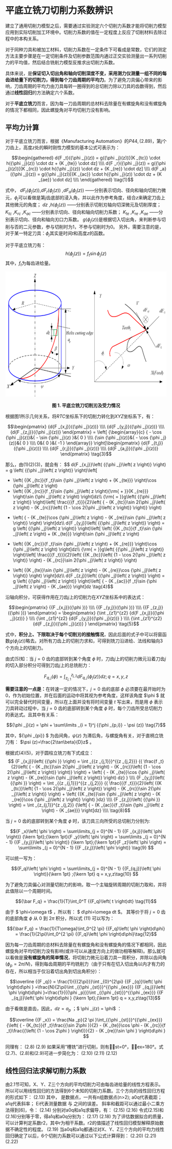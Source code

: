 # 平底立铣刀切削力系数辨识
建立了通用切削力模型之后，需要通过实验测定六个切削力系数才能将切削力模型应用到实际切削加工环境中。切削力系数的值在一定程度上反应了切削材料去除过程中的本构关系。

对于同种刀具和被加工材料，切削力系数在一定条件下可看成是常数，它们的测定方法主要步骤是在一定切削条件及切削参数范围内通过正交实验测量出一系列切削力的平均值，然后结合铣削力模型反推求出切削力系数。

具体来说，是<b>保证切入切出角和轴向切削深度不变，采用测力仪测量一组不同的每齿进给量下的切削力，得到每个刀齿周期的平均力</b>。为了避免刀具偏心带来的影响，刀齿周期的平均力由刀具每转一圈得到的总切削力除以刀具的齿数得到，然后通过<b>线性回归</b>的方法确定六个系数。

对于<b>平底立铣刀</b>而言，因为每一刀齿周期的总材料去除量在有螺旋角和没有螺旋角的情况下都相同，因此螺旋角对平均切削力没有影响。

##	平均力计算
对于平底立铣刀而言，根据《Manufacturing Automation》的$P44,(2.89)$，第$j$个刀齿上，高度$z$处的瞬时刚性力模型的基本公式可表示为：

$$\begin{gathered}
  d{F _t}({\phi _j}(z)) = g({\phi _j}(z))[{K _{tc}} \cdot h({\phi _j}(z)) \cdot dz + {K _{te}} \cdot dz] \\\\
  d{F _r}({\phi _j}(z)) = g({\phi _j}(z))[{K _{rc}} \cdot h({\phi _j}(z)) \cdot dz + {K _{re}} \cdot dz] \\\\
  d{F _a}({\phi _j}(z)) = g({\phi _j}(z))[{K _{ac}} \cdot h({\phi _j}(z)) \cdot dz + {K _{ae}} \cdot dz] \\\\
\end{gathered} \tag{1}$$

式中， $dF _t({\phi _j}(z))$,$dF _r({\phi _j}(z))$ ,$dF _a({\phi _j}(z))$ ——分别表示切向、径向和轴向切削力微元，${\phi _j}$可以看做是第$j$齿底部的浸入角，并以此作为参考角度，结合$z$来确定刀齿上其他微元的角度；
$d z$ ,$h({\phi _j}(z))$ ——分别表示切削刃轴向切深微元及切削厚度；
$K _{tc}$ ,$K _{rc}$ ,$K _{ac}$ ——分别表示切向、径向和轴向切削力系数；
$K _{te}$ ,$K _{re}$ ,$K _{ae}$ ——分别表示切向、径向和轴向刃口力系数。
$g({\phi _j}(z))$是根据切入切出角，来判断参与切削与否的二元参数，参与切削时为$1$，不参与切削时为$0$。
另外，需要注意的是，对于某一特定刀具：$\phi _j$其实是时间$t$和高度$z$的函数。

对于平底立铣刀有：
$$ h({\phi _j}(z)) = {f _{t}}\sin {\phi _j}(z) \tag{2}$$
其中，$f _t$为每齿进给量。

<div align = "center">

<img src = "1.png"  width = "675" height = "388.5" alt = "Flat—end" title = "Flat—end">

</div>

<p align = "center"><b>图 1.  平底立铣刀切削刃及受力情况 </b> </p>

根据图1所示几何关系，将$RTC$坐标系下的切削力转化到$XYZ$坐标系下，有：

$$\begin{pmatrix}
  {d{F _{x,j}}({\phi _j}(z))} \\\\
  {d{F _{y,j}}({\phi _j}(z))} \\\\
  {d{F _{z,j}}({\phi _j}(z))}
\end{pmatrix} = \left[ {\begin{array}{c}
  { - \cos {\phi _j}(z)}&{ - \sin {\phi _j}(z) }&{ 0 } \\\\
  {\sin {\phi _j}(z)}&{ - \cos {\phi _j}(z)}&{ 0 } \\\\
  0&{ 0 }&{ -1 }
\end{array}} \right]\begin{pmatrix}
  {d{F _{t,j}}({\phi _j}(z))} \\\\
  {d{F _{r,j}}({\phi _j}(z))} \\\\
  {d{F _{a,j}}({\phi _j}(z))}
\end{pmatrix} \tag{3}$$

那么，由$(1)(2)(3)$，就会有：
$$
d{F _{x,j}}\left( {{\phi _j}\left( z \right)} \right) = g \left( {{\phi _j}\left( z \right)} \right)\left[
 - \left( {{K _{tc}}{f _t}\sin {\phi _j}\left( z \right) + {K _{te}}} \right)\cos {\phi _j}\left( z \right)
 - \left( {{K _{rc}}{f _t}\sin {\phi _j}\left( z \right){\rm{ + }}{K _{re}}} \right)\sin {\phi _j}\left( z \right)
 \right]dz\\\\
{\rm{ = }}g\left( {{\phi _j}\left( z \right)} \right)\left[
\frac{{{f _t}}}{2}\left( { - {K _{tc}}\sin 2{\phi _j}\left( z \right) - {K _{rc}}\left( {1 - \cos 2{\phi _j}\left( z \right)} \right)} \right)
 + \left( { - {K _{te}}\cos {\phi _j}\left( z \right) - {K _{re}}\sin {\phi _j}\left( z \right)} \right)
 \right]dz\\\\
d{F _{y,j}}\left( {{\phi _j}\left( z \right)} \right) = g \left( {{\phi _j}\left( z \right)} \right)\left[
\left( {{K _{tc}}{f _t}\sin {\phi _j}\left( z \right) + {K _{te}}} \right)\sin {\phi _j}\left( z \right)
 - \left( {{K _{rc}}{f _t}\sin {\phi _j}\left( z \right) + {K _{re}}} \right)\cos {\phi _j}\left( z \right)
 \right]dz\\\\
{\rm{ = }}g\left( {{\phi _j}\left( z \right)} \right)\left[
\frac{{{f _t}}}{2}\left( {{K _{tc}}\left( {1 - \cos 2{\phi _j}\left( z \right)} \right) - {K _{rc}}\sin 2{\phi _j}\left( z \right)} \right)
 + \left( {{K _{te}}\sin {\phi _j}\left( z \right) - {K _{re}}\cos {\phi _j}\left( z \right)} \right)
 \right]dz\\\\
d{F _{z,j}}\left( {{\phi _j}\left( z \right)} \right) = g \left( {{\phi _j}\left( z \right)} \right)\left[ { - {K _{ac}}{f _t}\sin {\phi _j}\left( z \right) - {K _{ae}}} \right]dz
\tag{4}$$

沿轴向积分，可获得作用在刀齿$j$上的切削力在$XYZ$坐标系中的表达式：

$$\begin{pmatrix}
  {{F _{x,j}}({\phi })} \\\\
  {{F _{y,j}}({\phi })} \\\\
  {{F _{z,j}}({\phi })}
\end{pmatrix} = \begin{pmatrix}
  {\int _{z1}^{z2} {d{F _{x,j}}({\phi _j}(z))} } \\\\
  {\int _{z1}^{z2} {d{F _{y,j}}({\phi _j}(z))} } \\\\
  {\int _{z1}^{z2} {d{F _{z,j}}({\phi _j}(z))} }
\end{pmatrix} \tag{5}$$

式中，<b>积分上、下限取决于每个切削刃的接触情况</b>，因此后面的式子中可以将窗函数$g({\phi _j}(z))$略去。对所有刀齿上的切削力求和，可得到铣刀沿进给、法线和轴向3个方向上的切削力。

由式$(5)$知：当 $j=0$ 齿的底部转到某个角度 $\phi$ 时，刀齿$j$上的切削力微元沿着刀齿$j$的切入部分积分可得到刀齿$j$上的总铣削力：

$${F _{q,j} }\left( {{\phi }} \right) = \int _{{z _{j,1}}}^{{z _{j,2}}} {d{F _{q,j}}\left( {\phi _j}(z) \right)dz } ;q = x,y,z\tag{6}$$

<b>需要注意的一点是：</b>在转速一定的情况下，$j=0$ 齿的底部 $\phi$ 必须要在最开始时为 $0$，作为初始位置，并在后面的运动中将其视为参考角度，这样该角度 $\phi $ 就可以完全替代时间变量，所以在上面并没有将时间变量 $t$ 写出来，而是用 $\phi$ 表示刀具转动过程中，当 $j=0$ 齿的底部转到某个角度 $\phi$ 时，每个刀齿所受总切削力的表达式。且其中有关系：

$${\phi _j}(z) = \phi + \sum\limits _{i = 1}^j {{\phi _{p,i}} - \psi (z)} \tag{7}$$

其中，${\phi _{pi}} $ 为齿间角，$\psi (z)$ 为滞后角，与螺旋角有关，对于直柄立铣刀有： $\psi (z)=\frac{2\tan\beta}{D}z$ 。



根据式$(4)(5)$，对于圆柱立铣刀有下式成立：
$$  {F _{x,j}}\left( {{\phi }} \right) = \int _{{z _{j,1}}}^{{z _{j,2}}} {{
  \frac{f _t}{2}\left( { - {K _{tc}}\sin 2{\phi _j}\left( z \right) - {K _{rc}}\left( {1 - \cos 2{\phi _j}\left( z \right)} \right)} \right)   + \left( { - {K _{te}}\cos {\phi _j}\left( z \right) - {K _{re}}\sin {\phi _j}\left( z \right)} \right)
  dz} } \\\\
  {F _{y,j}}\left( {{\phi }} \right) = \int _{{z _{j,1}}}^{{z _{j,2}}} {{
  \frac{{{f _t}}}{2}\left( {{K _{tc}}\left( {1 - \cos 2{\phi _j}\left( z \right)} \right) - {K _{rc}}\sin 2{\phi _j}\left( z \right)} \right)  + \left( {{K _{te}}\sin {\phi _j}\left( z \right) - {K _{re}}\cos {\phi _j}\left( z \right)} \right)
}dz}  \\\\
  {F _{z,j}}\left( {{\phi }} \right) = \int _{z_{j,1}}^{z _{j,2}} {\left[ { - {K _{ac}}{f _t}\sin {\phi _j}\left( z \right) - {K _{ae}}} \right]dz}  \\\\
\tag{8}$$

当 $j=0$ 齿的底部转到某个角度 $\phi$ 时，该刀具三向所受的总切削力分别为:

$${F _x}\left( \phi  \right) = \sum\limits_{j = 0}^{N - 1} {{F _{x,j}}\left( \phi  \right)} {\kern 1pt};{\kern 1pt}{F _y}\left( \phi  \right) = \sum\limits _{j = 0}^{N - 1} {{F _{y,j}}\left( \phi  \right)} {\kern 1pt};{\kern 1pt}{F _z}\left( \phi  \right) = \sum\limits _{j = 0}^{N - 1} {{F _{z,j}}\left( \phi  \right)} \tag{9}
$$

可以统一写为：

$${F_q}\left( \phi  \right) = \sum\limits_{j = 0}^{N - 1} {{F_{q,j}}\left( \phi  \right)}{\kern 1pt} ;{\kern 1pt} q = x,y,z\tag{10}
$$

为了避免刀具偏心对测量切削力的影响，取一个主轴旋转周期的切削力取和，并将此值除以一个周期时间。

$${\bar F_q} = \frac{1}{T}\int_0^T {{F_q}\left( t  \right)dt} \tag{11}$$

由于 $ \phi=\omega t$ ，所以有： $ d\phi=\omega dt $。 其等价于将 $j=0$ 齿的底部角度 $\phi$ 从 $0$ 到 $2\pi$ 积分，所以式 $(11)$ 可以写为：

$${\bar F_q} = \frac{1}{T\omega}\int_0^{2 \pi} {{F_q}\left( \phi  \right)d\phi} = \frac{1}{2\pi}\int_0^{2 \pi} {{F_q}\left( \phi  \right)d\phi}\tag{12}$$

因为每一刀齿周期的总材料去除量在有螺旋角和没有螺旋角的情况下都相同，因此螺旋角对平均切削力没有影响(或许可以从速度方向上的做功相等解释)。那么就可以看做是<b>没有螺旋角的简单情况</b>，将切削力微元沿着刀具一周积分，并除以齿间角$(\phi _p=2\pi/N)$，得到每齿周期的平均铣削力（由于只有在切入切出角以内才有力的存在，所以相当于仅沿着切出角到切出角积分）：

$$\overline {{F _q}}  =  \frac{1}{{{2\pi}}}\int _{0}^{2\pi} {{F _{q}}\left( \phi  \right)d\phi } =\frac{N}{2\pi}\int _{{\phi _{st}}}^{{\phi _{ex}}} {{F _{q,j}}\left( \phi  \right)d\phi }=\frac{1}{{{\phi _p}}}\int _{{\phi _{st}}}^{{\phi _{ex}}} {{F _{q,j}}\left( \phi  \right)d\phi } {\kern 1pt};{\kern 1pt} q = x,y,z\tag{13}$$

由于看做是直齿，因此，$dz=a _p$ ；$ \phi _j(z) = \phi$ ：

$$\overline {{F _x}}  = \frac{Na _p}{2 \pi }\int_{{\phi _{st}}}^{{\phi _{ex}}} {\left( { - {K_{tc}}{f _t}\frac{{\sin 2\phi }}{2} - {K  _{te}}\cos \phi  - {K _{rc}}{f _t}\frac{{\left( {1 - \cos 2\phi } \right)}}{2} - {K _{re}}\sin \phi } \right)d\phi } $$

同理有：
	  	(2.8)
	  	(2.9)
如果采用“槽铣”进行切削，则有st=0°，ex=180°。式(2.7)、(2.8)和(2.9)可进一步简化为：
	  	(2.10)
	  	(2.11)
	  	(2.12)
##	线性回归法求解切削力系数
由2.1节可知，X、Y、Z三个方向的平均切削力可由每齿进给量的线性方程表示。所以可以用线性回归的方法得到6个未知的切削力系数。三个方向的线性回归方程的形式如下：
	  	(2.13)
其中， 是数据点，一共有n组数据点(n>2); 
a0q代表截距；
a1q代表斜率；
Ei代表测量数据 与 之间的误差。
斜率和截距可以通过最小二乘方法得到[6]，令：
	  	(2.14)
分别对a0q和a1q求偏导，有：
	  	(2.15)
	  	(2.16)
令式(2.15)和(2.16)分别等于零，得a1q和a0q分别为：
	  	(2.17)
	  	(2.18)
为了评估数据拟合的质量，可以计算判定系数r2，其中r为相干系数。r2的值描述了线性回归模型解释原始数据不确定性的程度。
	  	(2.19)
当a0q和a1q都通过对X、Y、Z三个方向的平均力线性回归确定了以后，6个切削力系数可以通过以下公式计算得到：
	  	(2.20)
	  	(2.21)
	  	(2.22)

